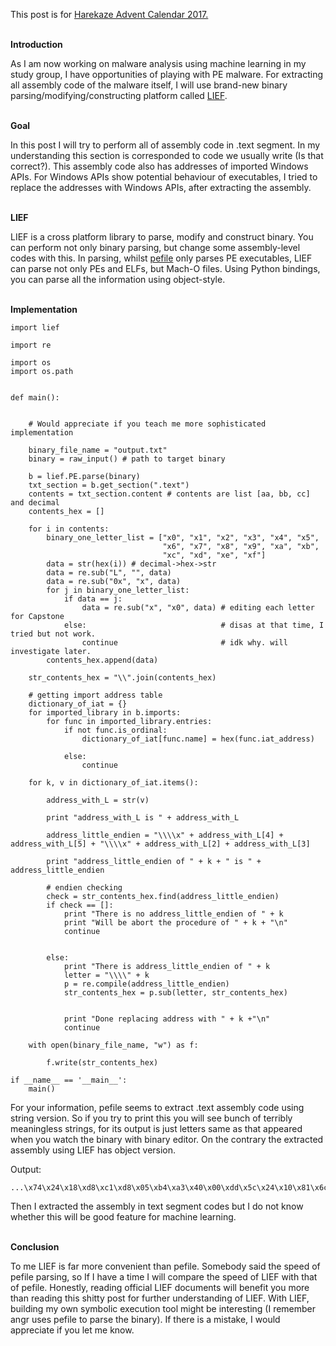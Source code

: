 This post is for [Harekaze Advent Calendar 2017.](https://adventar.org/calendars/2292)

<br>**Introduction**

As I am now working on malware analysis using machine learning in my study group, I have opportunities of playing with PE malware. For extracting all assembly code of the malware itself, I will use brand-new binary parsing/modifying/constructing platform called [LIEF](https://github.com/lief-project/LIEF).

<br>**Goal**

In this post I will try to perform all of assembly code in .text segment. 
In my understanding this section is corresponded to code we usually write (Is that correct?). This assembly code also has addresses of imported Windows APIs. For Windows APIs show potential behaviour of executables, I tried to replace the addresses with Windows APIs, after extracting the assembly.

<br>**LIEF**

LIEF is a cross platform library to parse, modify and construct binary. You can perform not only binary parsing, but change some assembly-level codes with this. In parsing, whilst [pefile](https://github.com/erocarrera/pefile) only parses PE executables, LIEF can parse not only PEs and ELFs, but Mach-O files. Using Python bindings, you can parse all the information using object-style.

<br>**Implementation**

```
import lief

import re

import os
import os.path


def main():


    # Would appreciate if you teach me more sophisticated implementation

    binary_file_name = "output.txt"
    binary = raw_input() # path to target binary

    b = lief.PE.parse(binary)
    txt_section = b.get_section(".text")
    contents = txt_section.content # contents are list [aa, bb, cc] and decimal
    contents_hex = []

    for i in contents:
        binary_one_letter_list = ["x0", "x1", "x2", "x3", "x4", "x5", 
                                  "x6", "x7", "x8", "x9", "xa", "xb", 
                                  "xc", "xd", "xe", "xf"]
        data = str(hex(i)) # decimal->hex->str
        data = re.sub("L", "", data)
        data = re.sub("0x", "x", data)
        for j in binary_one_letter_list:
            if data == j:
                data = re.sub("x", "x0", data) # editing each letter for Capstone 
            else:                              # disas at that time, I tried but not work.
                continue                       # idk why. will investigate later.
        contents_hex.append(data)

    str_contents_hex = "\\".join(contents_hex)

    # getting import address table
    dictionary_of_iat = {}
    for imported_library in b.imports:
        for func in imported_library.entries:
            if not func.is_ordinal:
                dictionary_of_iat[func.name] = hex(func.iat_address)
                        
            else:
                continue

    for k, v in dictionary_of_iat.items():

        address_with_L = str(v)

        print "address_with_L is " + address_with_L

        address_little_endien = "\\\\x" + address_with_L[4] + address_with_L[5] + "\\\\x" + address_with_L[2] + address_with_L[3]

        print "address_little_endien of " + k + " is " + address_little_endien

        # endien checking
        check = str_contents_hex.find(address_little_endien)
        if check == []:
            print "There is no address_little_endien of " + k
            print "Will be abort the procedure of " + k + "\n"
            continue
                

        else:
            print "There is address_little_endien of " + k
            letter = "\\\\" + k
            p = re.compile(address_little_endien)
            str_contents_hex = p.sub(letter, str_contents_hex)


            print "Done replacing address with " + k +"\n"
            continue
                
    with open(binary_file_name, "w") as f:

        f.write(str_contents_hex)

if __name__ == '__main__':
    main()
```

For your information, pefile seems to extract .text assembly code using string version. So if you try to print this you will see bunch of terribly meaningless strings, for its output is just letters same as that appeared when you watch the binary with binary editor.
On the contrary the extracted assembly using LIEF has object version.

Output:
```
...\x74\x24\x18\xd8\xc1\xd8\x05\xb4\xa3\x40\x00\xdd\x5c\x24\x10\x81\x6c\x24\x14\x00\x00\x40\x03\x85\xf6\x0f\LeaveCriticalSection\x01\x00\x00\x8b\x54\x24\x18\xd9\xc0\xc7\x44\x24\x38\x00\x00\x00\x00\x8b\x4c\x24\x40\x85\xc9\x0f...
```
Then I extracted the assembly in text segment codes but I do not know whether this will be good feature for machine learning.

<br>**Conclusion**

To me LIEF is far more convenient than pefile. Somebody said the speed of pefile parsing, so If I have a time I will compare the speed of LIEF with that of pefile.
Honestly, reading official LIEF documents will benefit you more than reading this shitty post for further understanding of LIEF.
With LIEF, building my own symbolic execution tool might be interesting (I remember angr uses pefile to parse the binary). 
If there is a mistake, I would appreciate if you let me know.
